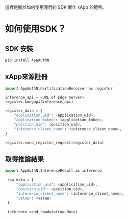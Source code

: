 這裡是關於如何使用我們的 SDK 實作 xApp 的範例。

# 如何使用SDK？

## SDK 安裝

```bash
pip install AppAuthN
```

## **xApp來源註冊**

```python
import AppAuthN.CertificationReceiver as register

inference_api = <URL of Edge Server>
register.kongapi(inference_api)

register_data = {
    "application_uid": <application_uid>,
    "application_token": <application_token>,
    "position_uid": <position_uid>,
    "inference_client_name": <inference_client_name>,
}

register.send_register_request(register_data)
```

## 取得推論結果

```python
import AppAuthN.InferenceResult as inference
 
 raw_data = {
     "application_uid": <application_uid>,
     "position_uid": <position_uid>,
     "inference_client_name": <inference_client_name>,
     "value": <value>
 }
 
 inference.send_rawdata(raw_data)
```